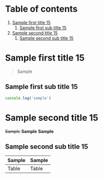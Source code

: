 # Table of contents

1. [Sample first title 15](#sample-first-title-15)
   1. [Sample first sub title 15](#sample-first-sub-title-15)
1. [Sample second title 15](#sample-second-title-15)
   1. [Sample second sub title 15](#sample-second-sub-title-15)

# Sample first title 15

> Sample

## Sample first sub title 15

```javascript
console.log('sample')
```

# Sample second title 15

~~Sample~~
**Sample**
**Sample**

## Sample second sub title 15

| Sample | Sample |
| ------ | ------ |
| Table  | Table  |
